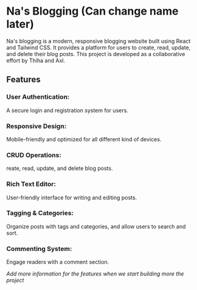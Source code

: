 # Na's Blogging (Can change name later)
Na's blogging is a modern, responsive blogging website built using React and Tailwind CSS. It provides a platform for users to create, read, update, and delete their blog posts. This project is developed as a collaborative effort by Thiha and Axl.

## Features
### User Authentication: 
A secure login and registration system for users.
### Responsive Design: 
Mobile-friendly and optimized for all different kind of devices.
### CRUD Operations: 
reate, read, update, and delete blog posts.
### Rich Text Editor: 
User-friendly interface for writing and editing posts.
### Tagging & Categories: 
Organize posts with tags and categories, and allow users to search and sort.
### Commenting System: 
Engage readers with a comment section.


_Add more information for the features when we start building more the project_